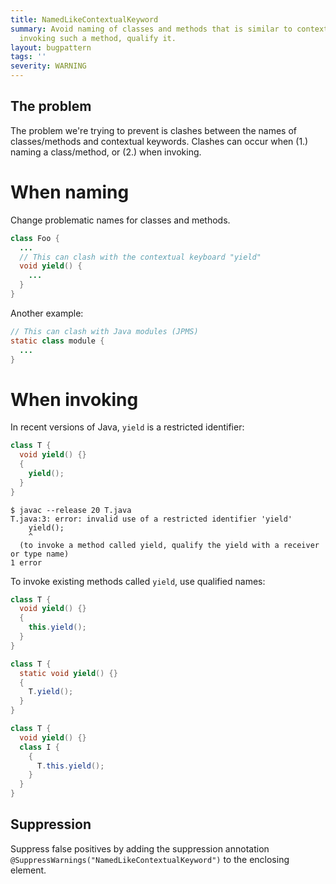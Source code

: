 ```yaml
---
title: NamedLikeContextualKeyword
summary: Avoid naming of classes and methods that is similar to contextual keywords.  When
  invoking such a method, qualify it.
layout: bugpattern
tags: ''
severity: WARNING
---
```


<!--
*** AUTO-GENERATED, DO NOT MODIFY ***
To make changes, edit the @BugPattern annotation or the explanation in docs/bugpattern.
-->


## The problem
The problem we're trying to prevent is clashes between the names of
classes/methods and contextual keywords. Clashes can occur when (1.) naming a
class/method, or (2.) when invoking.

# When naming

Change problematic names for classes and methods.

```java
class Foo {
  ...
  // This can clash with the contextual keyboard "yield"
  void yield() {
    ...
  }
}
```

Another example:

```java
// This can clash with Java modules (JPMS)
static class module {
  ...
}
```

# When invoking

In recent versions of Java, `yield` is a restricted identifier:

```java
class T {
  void yield() {}
  {
    yield();
  }
}
```

```
$ javac --release 20 T.java
T.java:3: error: invalid use of a restricted identifier 'yield'
    yield();
    ^
  (to invoke a method called yield, qualify the yield with a receiver or type name)
1 error
```

To invoke existing methods called `yield`, use qualified names:

```java
class T {
  void yield() {}
  {
    this.yield();
  }
}
```

```java
class T {
  static void yield() {}
  {
    T.yield();
  }
}
```

```java
class T {
  void yield() {}
  class I {
    {
      T.this.yield();
    }
  }
}
```

## Suppression
Suppress false positives by adding the suppression annotation `@SuppressWarnings("NamedLikeContextualKeyword")` to the enclosing element.
